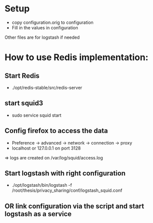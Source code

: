 # Setup

- copy configuration.orig to configuration
- Fill in the values in configuration

Other files are for logstash if needed

# How to use Redis implementation:

## Start Redis
- ./opt/redis-stable/src/redis-server

## start squid3
- sudo service squid start

## Config firefox to access the data
- Preference -> advanced -> network -> connection -> proxy
- localhost or 127.0.0.1 on port 3128

=> logs are created on /var/log/squid/access.log 

## Start logstash with right configuration
- ./opt/logstash/bin/logstash -f /root/thesis/privacy_sharing/conf/logstash_squid.conf

## OR link configuration via the script and start logstash as a service
